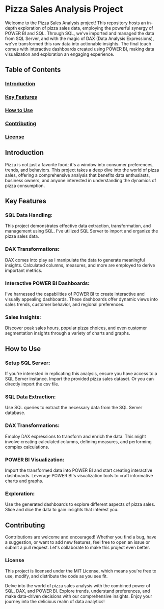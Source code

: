 
# **Pizza Sales Analysis Project**
Welcome to the Pizza Sales Analysis project! This repository hosts an in-depth exploration of pizza sales data, employing the powerful synergy of POWER BI and SQL. Through SQL, we've imported and managed the data from SQL Server, and with the magic of DAX (Data Analysis Expressions), we've transformed this raw data into actionable insights. The final touch comes with interactive dashboards created using POWER BI, making data visualization and exploration an engaging experience.

## **Table of Contents**
### **<u>Introduction</u>**
### <u>**Key Features**</u>
### <u>**How to Use**</u>
### <u>**Contributing**</u>
### <u>**License**</u>
## **Introduction**
Pizza is not just a favorite food; it's a window into consumer preferences, trends, and behaviors. This project takes a deep dive into the world of pizza sales, offering a comprehensive analysis that benefits data enthusiasts, business owners, and anyone interested in understanding the dynamics of pizza consumption.

## **Key Features**
### **SQL Data Handling:** 
This project demonstrates effective data extraction, transformation, and management using SQL. I've utilized SQL Server to import and organize the pizza sales data.

### **DAX Transformations:** 
DAX comes into play as I manipulate the data to generate meaningful insights. Calculated columns, measures, and more are employed to derive important metrics.

### **Interactive POWER BI Dashboards:** 
I've harnessed the capabilities of POWER BI to create interactive and visually appealing dashboards. These dashboards offer dynamic views into sales trends, customer behavior, and regional preferences.

### **Sales Insights:** 
Discover peak sales hours, popular pizza choices, and even customer segmentation insights through a variety of charts and graphs.

## **How to Use**
### **Setup SQL Server:** 
If you're interested in replicating this analysis, ensure you have access to a SQL Server instance. Import the provided pizza sales dataset. Or you can directly import the csv file.

### **SQL Data Extraction:** 
Use SQL queries to extract the necessary data from the SQL Server database.

### **DAX Transformations:** 
Employ DAX expressions to transform and enrich the data. This might involve creating calculated columns, defining measures, and performing complex calculations.

### **POWER BI Visualization:** 
Import the transformed data into POWER BI and start creating interactive dashboards. Leverage POWER BI's visualization tools to craft informative charts and graphs.

### **Exploration:**
Use the generated dashboards to explore different aspects of pizza sales. Slice and dice the data to gain insights that interest you.

## **Contributing**
Contributions are welcome and encouraged! Whether you find a bug, have a suggestion, or want to add new features, feel free to open an issue or submit a pull request. Let's collaborate to make this project even better.

### **License**
This project is licensed under the MIT License, which means you're free to use, modify, and distribute the code as you see fit.

Delve into the world of pizza sales analysis with the combined power of SQL, DAX, and POWER BI. Explore trends, understand preferences, and make data-driven decisions with our comprehensive insights. Enjoy your journey into the delicious realm of data analytics!
